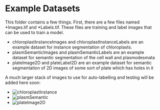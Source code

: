 # Example Datasets

This folder contains a few things. First, there are a few files named \*Images.tif and \*Labels.tif.
These files are training and label images that can be used to train a model.

- chloroplastInstanceImages and chloroplastInstanceLabels are an example dataset for instance segmentation of chloroplasts.
- plasmSemanticImages and plasmSemanticLabels are an example dataset for semantic segmentation of the cell wall and plasmodesmata
- plateImage2D and plateLabel2D are an example dataset for semantic segmentation of 2D images of some sort of plate which has holes in it

A much larger stack of images to use for auto-labelling and testing will be added here soon:
- ![chloroplastInstance]()
- ![plasmSemantic]()
- ![plateImage2D]()
